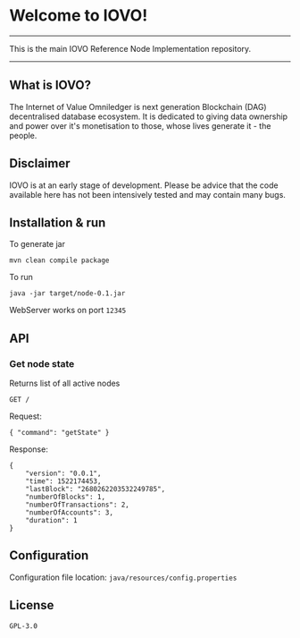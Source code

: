 # Welcome to IOVO!
----

This is the main IOVO Reference Node Implementation repository. 

----
## What is IOVO?
The Internet of Value Omniledger is next generation Blockchain (DAG) decentralised database ecosystem. It is dedicated to giving data ownership and power over it's monetisation to those, whose lives generate it - the people.

## Disclaimer
IOVO is at an early stage of development. Please be advice that the code available here has not been intensively tested and may contain many bugs. 

## Installation & run
To generate jar

`mvn clean compile package`

To run

`java -jar target/node-0.1.jar`

WebServer works on port `12345`

## API

### Get node state

Returns list of all active nodes

`GET /` 

Request:

``` { "command": "getState" } ```

Response:
```
{
    "version": "0.0.1",
    "time": 1522174453,
    "lastBlock": "2680262203532249785",
    "numberOfBlocks": 1,
    "numberOfTransactions": 2,
    "numberOfAccounts": 3,
    "duration": 1
}
```

## Configuration

Configuration file location:
`java/resources/config.properties`

## License
```
GPL-3.0
```


